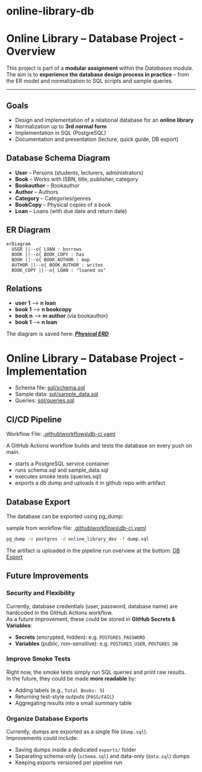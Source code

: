 # online-library-db

# Online Library – Database Project - Overview

This project is part of a **modular assignment** within the *Databases* module.  
The aim is to **experience the database design process in practice** – from the ER model and normalization to SQL scripts and sample queries.

---

## Goals
- Design and implementation of a relational database for an **online library**
- Normalization up to **3rd normal form**
- Implementation in SQL (PostgreSQL)
- Documentation and presentation (lecture, quick guide, DB export)

## Database Schema Diagram
- **User** – Persons (students, lecturers, administrators)  
- **Book** – Works with ISBN, title, publisher, category
- **Bookauthor** – Bookauthor
- **Author** – Authors 
- **Category** – Categories/genres  
- **BookCopy** – Physical copies of a book
- **Loan** – Loans (with due date and return date)


## ER Diagram

```mermaid
erDiagram
  USER ||--o{ LOAN : borrows
  BOOK ||--o{ BOOK_COPY : has
  BOOK ||--o{ BOOK_AUTHOR : map
  AUTHOR ||--o{ BOOK_AUTHOR : writes
  BOOK_COPY ||--o{ LOAN : "loaned as"

```
## Relations
- **user 1**  –> **n loan**
- **book 1**  –> **n bookcopy**
- **book n**  –> **m author** (via bookauthor)
- **book 1**  –> **n loan**

The diagram is saved here: ***[Physical ERD](ERD.png)***

# Online Library – Database Project - Implementation
- Schema file: [sql/schema.sql](sql/schema.sql)
- Sample data: [sql/sample_data.sql](sql/sample_data.sql)
- Queries: [sql/queries.sql](sql/queries.sql)

## CI/CD Pipeline

Workflow File: [.github\workflows\db-ci.yaml](.github\workflows\db-ci.yaml)

A GitHub Actions workflow builds and tests the database on every push on main.
- starts a PostgreSQL service container
- runs schema.sql and sample_data.sql
- executes smoke tests (queries.sql)
- exports a db dump and uploads it in github repo with artifact

## Database Export

The database can be exported using pg_dump:

sample from workflow file: [.github\workflows\db-ci.yaml](.github\workflows\db-ci.yaml)

```bash
pg_dump -U postgres -d online_library_dev -f dump.sql
```

The artifact is uploaded in the pipeline run overview at the bottom:
[ DB Export](db_dump.png)

## Future Improvements
### Security and Flexibility

Currently, database credentials (user, password, database name) are hardcoded in the GitHub Actions workflow.  
As a future improvement, these could be stored in **GitHub Secrets & Variables**:

- **Secrets** (encrypted, hidden): e.g. `POSTGRES_PASSWORD`  
- **Variables** (public, non-sensitive): e.g. `POSTGRES_USER`, `POSTGRES_DB`

### Improve Smoke Tests
Right now, the smoke tests simply run SQL queries and print raw results.  
In the future, they could be made **more readable** by:
- Adding labels (e.g., `Total Books: 5`)  
- Returning test-style outputs (`PASS/FAIL`)  
- Aggregating results into a small summary table

### Organize Database Exports
Currently, dumps are exported as a single file (`dump.sql`).  
Improvements could include:
- Saving dumps inside a dedicated `exports/` folder  
- Separating schema-only (`schema.sql`) and data-only (`data.sql`) dumps  
- Keeping exports versioned per pipeline run

